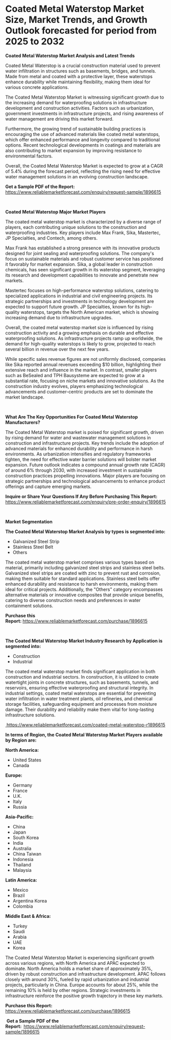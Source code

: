 <p><h1>Coated Metal Waterstop Market Size, Market Trends, and Growth Outlook forecasted for period from 2025 to 2032</h1></p><p><strong>Coated Metal Waterstop Market Analysis and Latest Trends</strong></p>
<p><p>Coated Metal Waterstop is a crucial construction material used to prevent water infiltration in structures such as basements, bridges, and tunnels. Made from metal and coated with a protective layer, these waterstops enhance durability while maintaining flexibility, making them ideal for various concrete applications. </p><p>The Coated Metal Waterstop Market is witnessing significant growth due to the increasing demand for waterproofing solutions in infrastructure development and construction activities. Factors such as urbanization, government investments in infrastructure projects, and rising awareness of water management are driving this market forward. </p><p>Furthermore, the growing trend of sustainable building practices is encouraging the use of advanced materials like coated metal waterstops, which offer enhanced performance and longevity compared to traditional options. Recent technological developments in coatings and materials are also contributing to market expansion by improving resistance to environmental factors. </p><p>Overall, the Coated Metal Waterstop Market is expected to grow at a CAGR of 5.4% during the forecast period, reflecting the rising need for effective water management solutions in an evolving construction landscape.</p></p>
<p><strong>Get a Sample PDF of the Report:&nbsp;</strong> <a href="https://www.reliablemarketforecast.com/enquiry/request-sample/1896615?utm_campaign=3008&utm_medium=2&utm_source=Github&utm_content=ia&utm_term=15042025&utm_id=coated-metal-waterstop">https://www.reliablemarketforecast.com/enquiry/request-sample/1896615</a></p>
<p>&nbsp;</p>
<p><strong>Coated Metal Waterstop Major Market Players</strong></p>
<p><p>The coated metal waterstop market is characterized by a diverse range of players, each contributing unique solutions to the construction and waterproofing industries. Key players include Max Frank, Sika, Mastertec, JP Specialties, and Contech, among others. </p><p>Max Frank has established a strong presence with its innovative products designed for joint sealing and waterproofing solutions. The company's focus on sustainable materials and robust customer service has positioned it favorably for market expansion. Sika, a global leader in construction chemicals, has seen significant growth in its waterstop segment, leveraging its research and development capabilities to innovate and penetrate new markets.</p><p>Mastertec focuses on high-performance waterstop solutions, catering to specialized applications in industrial and civil engineering projects. Its strategic partnerships and investments in technology development are expected to support future growth. JP Specialties, known for its high-quality waterstops, targets the North American market, which is showing increasing demand due to infrastructure upgrades.</p><p>Overall, the coated metal waterstop market size is influenced by rising construction activity and a growing emphasis on durable and effective waterproofing solutions. As infrastructure projects ramp up worldwide, the demand for high-quality waterstops is likely to grow, projected to reach several billion in revenue over the next few years.</p><p>While specific sales revenue figures are not uniformly disclosed, companies like Sika reported annual revenues exceeding $10 billion, highlighting their extensive reach and influence in the market. In contrast, smaller players such as BeSealed and TPH Bausysteme are expected to grow at a substantial rate, focusing on niche markets and innovative solutions. As the construction industry evolves, players emphasizing technological advancements and customer-centric products are set to dominate the market landscape.</p></p>
<p>&nbsp;</p>
<p><strong>What Are The Key Opportunities For Coated Metal Waterstop Manufacturers?</strong></p>
<p><p>The Coated Metal Waterstop market is poised for significant growth, driven by rising demand for water and wastewater management solutions in construction and infrastructure projects. Key trends include the adoption of advanced materials for enhanced durability and performance in harsh environments. As urbanization intensifies and regulatory frameworks tighten, the need for effective water barrier solutions will bolster market expansion. Future outlook indicates a compound annual growth rate (CAGR) of around 6% through 2030, with increased investment in sustainable construction practices propelling innovations. Major players are focusing on strategic partnerships and technological advancements to enhance product offerings and capture emerging markets.</p></p>
<p><strong>Inquire or Share Your Questions If Any Before Purchasing This Report:</strong> <a href="https://www.reliablemarketforecast.com/enquiry/pre-order-enquiry/1896615?utm_campaign=3008&utm_medium=2&utm_source=Github&utm_content=ia&utm_term=15042025&utm_id=coated-metal-waterstop">https://www.reliablemarketforecast.com/enquiry/pre-order-enquiry/1896615</a></p>
<p>&nbsp;</p>
<p><strong>Market Segmentation</strong></p>
<p><strong>The Coated Metal Waterstop Market Analysis by types is segmented into:</strong></p>
<p><ul><li>Galvanized Steel Strip</li><li>Stainless Steel Belt</li><li>Others</li></ul></p>
<p><p>The coated metal waterstop market comprises various types based on material, primarily including galvanized steel strips and stainless steel belts. Galvanized steel strips are coated with zinc to prevent rust and corrosion, making them suitable for standard applications. Stainless steel belts offer enhanced durability and resistance to harsh environments, making them ideal for critical projects. Additionally, the "Others" category encompasses alternative materials or innovative composites that provide unique benefits, catering to diverse construction needs and preferences in water containment solutions.</p></p>
<p><strong>Purchase this Report:&nbsp;</strong><a href="https://www.reliablemarketforecast.com/purchase/1896615?utm_campaign=3008&utm_medium=2&utm_source=Github&utm_content=ia&utm_term=15042025&utm_id=coated-metal-waterstop">https://www.reliablemarketforecast.com/purchase/1896615</a></p>
<p>&nbsp;</p>
<p><strong>The Coated Metal Waterstop Market Industry Research by Application is segmented into:</strong></p>
<p><ul><li>Construction</li><li>Industrial</li></ul></p>
<p><p>The coated metal waterstop market finds significant application in both construction and industrial sectors. In construction, it is utilized to create watertight joints in concrete structures, such as basements, tunnels, and reservoirs, ensuring effective waterproofing and structural integrity. In industrial settings, coated metal waterstops are essential for preventing water infiltration in water treatment plants, oil refineries, and chemical storage facilities, safeguarding equipment and processes from moisture damage. Their durability and reliability make them vital for long-lasting infrastructure solutions.</p></p>
<p><a href="https://www.reliablemarketforecast.com/coated-metal-waterstop-r1896615?utm_campaign=3008&utm_medium=2&utm_source=Github&utm_content=ia&utm_term=15042025&utm_id=coated-metal-waterstop">&nbsp;https://www.reliablemarketforecast.com/coated-metal-waterstop-r1896615</a></p>
<p><strong>In terms of Region, the Coated Metal Waterstop Market Players available by Region are:</strong></p>
<p>
    <p> <strong> North America: </strong>
        <ul>
            <li>United States</li>
            <li>Canada</li>
        </ul>
        </p> 
    <p> <strong> Europe: </strong>
        <ul>
            <li>Germany</li>
            <li>France</li>
            <li>U.K.</li>
            <li>Italy</li>
            <li>Russia</li>
        </ul>
        </p> 
    <p> <strong> Asia-Pacific: </strong>
        <ul>
            <li>China</li>
            <li>Japan</li>
            <li>South Korea</li>
            <li>India</li>
            <li>Australia</li>
            <li>China Taiwan</li>
            <li>Indonesia</li>
            <li>Thailand</li>
            <li>Malaysia</li>
        </ul>
        </p> 
    <p> <strong> Latin America: </strong>
        <ul>
            <li>Mexico</li>
            <li>Brazil</li>
            <li>Argentina Korea</li>
            <li>Colombia</li>
        </ul>
        </p> 
    <p> <strong> Middle East & Africa: </strong>
        <ul>
            <li>Turkey</li>
            <li>Saudi</li>
            <li>Arabia</li>
            <li>UAE</li>
            <li>Korea</li>
        </ul>
    </p>
    </p>
<p><p>The Coated Metal Waterstop Market is experiencing significant growth across various regions, with North America and APAC expected to dominate. North America holds a market share of approximately 35%, driven by robust construction and infrastructure development. APAC follows closely with around 30%, fueled by rapid urbanization and industrial projects, particularly in China. Europe accounts for about 25%, while the remaining 10% is held by other regions. Strategic investments in infrastructure reinforce the positive growth trajectory in these key markets.</p></p>
<p><strong>Purchase this Report: </strong><a href="https://www.reliablemarketforecast.com/purchase/1896615?utm_campaign=3008&utm_medium=2&utm_source=Github&utm_content=ia&utm_term=15042025&utm_id=coated-metal-waterstop">https://www.reliablemarketforecast.com/purchase/1896615</a></p>
<p>&nbsp;<strong>Get a Sample PDF of the Report:&nbsp;&nbsp;</strong><a href="https://www.reliablemarketforecast.com/enquiry/request-sample/1896615?utm_campaign=3008&utm_medium=2&utm_source=Github&utm_content=ia&utm_term=15042025&utm_id=coated-metal-waterstop">https://www.reliablemarketforecast.com/enquiry/request-sample/1896615</a></p>
<p><strong></strong></p>
<p><p></p><p></p><p></p></p>